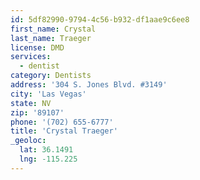 ```yaml
---
id: 5df82990-9794-4c56-b932-df1aae9c6ee8
first_name: Crystal
last_name: Traeger
license: DMD
services:
  - dentist
category: Dentists
address: '304 S. Jones Blvd. #3149'
city: 'Las Vegas'
state: NV
zip: '89107'
phone: '(702) 655-6777'
title: 'Crystal Traeger'
_geoloc:
  lat: 36.1491
  lng: -115.225
---
```

